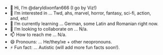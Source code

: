 - 👋 Hi, I’m @daryldixonfan666 (I go by Viz!)
- 👀 I’m interested in ... Twd, ahs, marvel, horror, fantasy, sci-fi, action, and, etc!
- 🌱 I’m currently learning ... German, some Latin and Romanian right now.
- 💞️ I’m looking to collaborate on ... N/a.
- 📫 How to reach me ... N/a.
- 😄 Pronouns: ... He/they/xe + other neopronouns.
- ⚡ Fun fact: ... Autistic (will add more fun facts soon!).

<!---
daryldixonfan666/daryldixonfan666 is a ✨ special ✨ repository because its `README.md` (this file) appears on your GitHub profile.
You can click the Preview link to take a look at your changes.
--->
